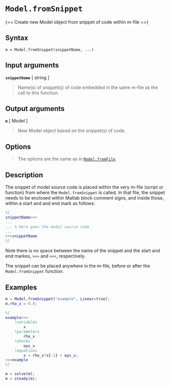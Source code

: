 # `Model.fromSnippet`

{== Create new Model object from snippet of code within m-file ==}


## Syntax

    m = Model.fromSnippet(snippetName, ...)


## Input arguments

__`snippetName`__ [ string ]
>
> Name(s) of snippet(s) of code embedded in the same m-file as the call to
> this function.
> 

## Output arguments


__`m`__ [ Model ]
>
> New Model object based on the snippet(s) of code.
>

## Options

> 
> The options are the same as in [`Model.fromFile`](fromFile.md).
> 

## Description

The snippet of model source code is placed within the very m-file (script
or function) from where the `Model.fromSnippet` is called. In that
file, the snippet needs to be enclosed within Matlab block comment signs,
and inside those, within a start and and end mark as follows:

```matlab
%{
snippetName>>>
...
... % Here goes the model source code
...
<<<snippetName 
%}
```

Note there is no space between the name of the snippet and the start and
end markes, `>>>` and `<<<`, respectively.

The snippet can be placed anywhere in the m-file, before or after the
`Model.fromSnippet` function.


## Examples

```matlab
m = Model.fromSnippet("example", Linear=true);
m.rho_x = 0.8;

%{
example>>>
    !variables
        x
    !parameters
        rho_x
    !shocks
        eps_x
    !equations
        x = rho_x*x{-1} + eps_x;
<<<example
%}

m = solve(m);
m = steady(m);
```

